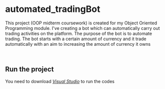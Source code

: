 # automated_tradingBot

This project (OOP midterm coursework) is created for my Object Oriented Programming
module. I've creating a bot which can automatically carry out trading
activities on the platform. The purpose of the bot is to automate trading. The bot starts with a certain amount of
currency and it trade automatically with an aim to increasing the amount of currency it
owns


<br/>

## Run the project
You need to download <i><ins>Visual Studio</ins></i> to run the codes
